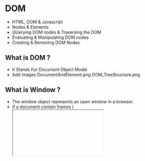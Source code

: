 # DOM
- HTML, DOM & Javascript
- Nodes & Elements
- QUerying DOM nodes & Traversing the DOM
- Evaluating & Manipulating DOM nodes
- Creating & Removing DOM Nodes
  
## What is DOM ?
- It Stands For Document Object Model
-   Add images
DocumentAndElement.png
DOM_TreeStructure.png
## What is Window ?
- The window object represents an open window in a browser.
- If a document contain frames (<iframe> tags), the browser creates one window object for the HTML document, and one additional window object for each frame.
- Window contain other elements like document.

## What is Document ?
Add image 
documentTreeStructure.png
## Querying Element
- querySelector(), getElementById()
Add image
queryElementExample.png
NodesAndQuery.png
  
## Selecting Element in DOM
- By using the document.querySelector('.id') - you will get list of elements in the console
- document.querySelector('.id')
- document.querySelector('ul li:first-of-type')
## Exploring and Changing DOM properties 
- Search mdn h1 element and select the first link
Add  image
evaluatingElementId.png
 
## Attributes and Properties
Add image  
attributesVsProperties.png  
## Selecting Multiple Elements
- document.querySelector('.id')
- document.querySelector('#id')
- document.querySelector('id')
- **Difference between document.querySelector('#someId') and document.getElementById('someId')
    - QuerySelector uses a CSS selector and can match ANY elements( depending on provided selector)
    - getElementById looks only for the ID
- **ASSIGNMENT**
    - Which challenges did you face, how did you overcome them?
    - Side-note: DON'T share your code, only share your thoughts. Compare your code to mine (solution video + attached code).



- const alLis =  document.querySelectorAll(li)
- allLis will contains all li node element in the document
- ```
    const listItemElements = document.getElementsByTagName(li);
    for( const liElement of listItemElements){
        console.dir(liElement);
    }
    ```
- How to chenga the property of an Element
-```
    const h1 = document.getElementById('id');
    h1.textContent = 'Hello New Text!';
    h1.style.color = 'white';
    h1.style.backgroundColor = 'black';
    
  ```  
